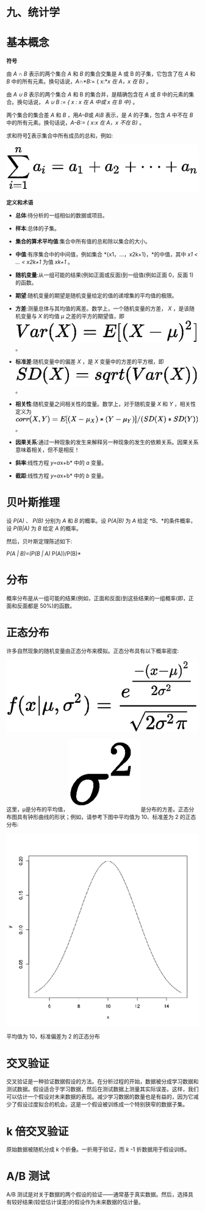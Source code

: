 

# 九、统计学



# 基本概念

**符号**

由 *A ∩ B* 表示的两个集合 *A* 和 *B* 的集合交集是 A 或 B 的子集，它包含了在 *A* 和 *B* 中的所有元素。换句话说，*A∩**B*:*= { x:**x 在 A，x 在 B}* 。

由 *A ∪ B* 表示的两个集合 *A* 和 B 的集合并，是精确包含在 *A* 或 *B* 中的元素的集合。换句话说， *A ∪ B := { x : x 在 A 中或 x 在 B 中}* 。

两个集合的集合差 *A* 和 *B* ，用*A–B*或 *A\B* 表示，是 *A* 的子集，包含 *A* 中不在 *B* 中的所有元素。换句话说，*A–B:= { x:x 在 A，x 不在 B}* 。

求和符号∑表示集合中所有成员的总和，例如:

![](img/56c8332f-77a9-4a01-b18c-865fdab4ad0d.png)

**定义和术语**

*   **总体**:待分析的一组相似的数据或项目。
*   **样本**:总体的子集。
*   **集合的算术平均值**:集合中所有值的总和除以集合的大小。
*   **中值**:有序集合中的中间值，例如集合 *{x1，…，x2k+1}，*的中值，其中 *x1 < … < x2k+1* 为值 *xk+1* 。
*   **随机变量**:从一组可能的结果(例如正面或反面)到一组值(例如正面 0，反面 1)的函数。
*   **期望**:随机变量的期望是随机变量给定的值的递增集的平均值的极限。
*   **方差**:测量总体与其均值的离差。数学上，一个随机变量的方差， *X* ，是该随机变量与 *X* 的均值 *μ* 之差的平方的期望值，即![](img/1756b292-2e96-4c8a-96ea-cb65738957fe.png)。

*   **标准差**:随机变量中的偏差 *X* ，是 *X* 变量中的方差的平方根，即![](img/d13c3d36-c49f-4be8-bcc6-d070ab372d16.png)。
*   **相关性**:随机变量之间相关性的度量。数学上，对于随机变量 *X* 和 *Y* ，相关性定义为![](img/9a5119ff-c88c-44b2-a405-a09dc684cd34.png)。
*   **因果关系**:通过一种现象的发生来解释另一种现象的发生的依赖关系。因果关系意味着相关，但不是相反！
*   **斜率**:线性方程 *y=a*x+b* 中的 *a* 变量。
*   **截距**:线性方程 *y=a*x+b* 中的 *b* 变量。



# 贝叶斯推理

设 *P(A)* 、 *P(B)* 分别为 *A* 和 *B* 的概率。设 *P(A|B)* 为 *A* 给定 *B、*的条件概率，设 *P(B|A)* 为 *B* 给定 *A* 的概率。

然后，贝叶斯定理陈述如下:

*P(A | B)=(P(B | A)* P(A))/P(B)*



# 分布

概率分布是从一组可能的结果(例如，正面和反面)到这些结果的一组概率(即，正面和反面都是 50%)的函数。



# 正态分布

许多自然现象的随机变量由正态分布来模拟。正态分布具有以下概率密度:

![](img/c8112696-6cad-400f-b969-7b35bc619a0e.png)

这里，μ是分布的平均值，![](img/e51a2c42-41d1-49b1-a8a4-6d2873446a0e.png)是分布的方差。正态分布图具有钟形曲线的形状；例如，请参考下图中平均值为 10、标准差为 2 的正态分布:

![](img/51a4faaf-3071-444d-a400-dc63d2c52b3a.png)

平均值为 10，标准偏差为 2 的正态分布



# 交叉验证

交叉验证是一种验证数据假设的方法。在分析过程的开始，数据被分成学习数据和测试数据。假设适合于学习数据，然后在测试数据上测量其实际误差。这样，我们可以估计一个假设对未来数据的表现。减少学习数据的数量也是有益的，因为它减少了假设过度拟合的机会。这是一个假设被训练成一个特别狭窄的数据子集。



# k 倍交叉验证

原始数据被随机分成 *k* 个折叠。一折用于验证，而 *k* -1 折数据用于假设训练。



# A/B 测试

A/B 测试是对关于数据的两个假设的验证——通常基于真实数据。然后，选择具有较好结果(较低估计误差)的假设作为未来数据的估计量。